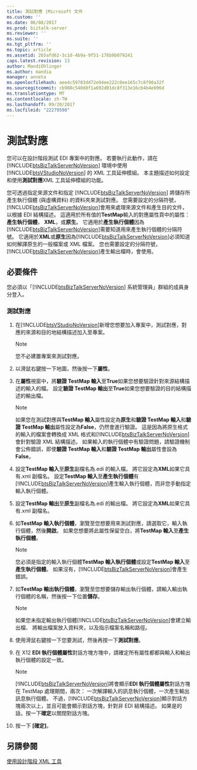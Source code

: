 ```yaml
---
title: 測試對應 |Microsoft 文件
ms.custom: ''
ms.date: 06/08/2017
ms.prod: biztalk-server
ms.reviewer: ''
ms.suite: ''
ms.tgt_pltfrm: ''
ms.topic: article
ms.assetid: 265afd62-3c1d-4b9a-9f51-176b9b079241
caps.latest.revision: 13
author: MandiOhlinger
ms.author: mandia
manager: anneta
ms.openlocfilehash: aee4c59783dd72e94ee222c0ee165c7c8f90a32f
ms.sourcegitcommit: cb908c540d8f1a692d01dc8f313e16cb4b4e696d
ms.translationtype: MT
ms.contentlocale: zh-TW
ms.lasthandoff: 09/20/2017
ms.locfileid: "22279598"
---
```

# <a name="testing-a-map"></a>測試對應
您可以在設計階段測試 EDI 專案中的對應。 若要執行此動作，請在 [!INCLUDE[btsBizTalkServerNoVersion](../includes/btsbiztalkservernoversion-md.md)] 環境中使用 [!INCLUDE[btsVStudioNoVersion](../includes/btsvstudionoversion-md.md)] 的 XML 工具延伸模組。 本主題描述如何設定和使用**測試對應**XML 工具延伸模組的功能。  
  
 您可透過指定來源文件和指定 [!INCLUDE[btsBizTalkServerNoVersion](../includes/btsbiztalkservernoversion-md.md)] 將儲存所產生執行個體 (與虛構資料) 的資料夾來測試對應。 您需要設定的分隔符號，[!INCLUDE[btsBizTalkServerNoVersion](../includes/btsbiztalkservernoversion-md.md)]會用來處理來源文件和產生目的文件，以根據 EDI 結構描述。 這適用於所有值的**TestMap**輸入的對應屬性頁中的屬性：**產生執行個體**， **XML**，或**原生**。 它適用於**產生執行個體**因為[!INCLUDE[btsBizTalkServerNoVersion](../includes/btsbiztalkservernoversion-md.md)]需要知道用來產生執行個體的分隔符號。 它適用於**XML**或**原生**因為[!INCLUDE[btsBizTalkServerNoVersion](../includes/btsbiztalkservernoversion-md.md)]必須知道如何解譯原生的一般檔案或 XML 檔案。 您也需要設定的分隔符號，[!INCLUDE[btsBizTalkServerNoVersion](../includes/btsbiztalkservernoversion-md.md)]產生輸出檔時，會使用。  
  
## <a name="prerequisites"></a>必要條件  
 您必須以「[!INCLUDE[btsBizTalkServerNoVersion](../includes/btsbiztalkservernoversion-md.md)] 系統管理員」群組的成員身分登入。  
  
### <a name="to-test-a-map"></a>測試對應  
  
1.  在[!INCLUDE[btsVStudioNoVersion](../includes/btsvstudionoversion-md.md)]新增您想要加入專案中，測試對應，對應的來源和目的地結構描述加入至專案。  
  
    > [!NOTE]
    >  您不必建置專案來測試對應。  
  
2.  以滑鼠右鍵按一下地圖，然後按一下**屬性**。  
  
3.  在**屬性**視窗中，將**驗證 TestMap 輸入**至**True**如果您想要驗證針對來源結構描述的輸入的檔。 設定**驗證 TestMap 輸出**至**True**如果您想要驗證的目的結構描述的輸出檔。  
  
    > [!NOTE]
    >  如果您在測試對應與**TestMap 輸入**屬性設定為**原生**和**驗證 TestMap 輸入**和**驗證 TestMap 輸出**屬性設定為**False**，仍然會進行驗證。 這是因為將原生格式的輸入的檔案會轉換成 XML 格式和[!INCLUDE[btsBizTalkServerNoVersion](../includes/btsbiztalkservernoversion-md.md)]會針對驗證 XML 結構描述。 如果輸入的執行個體中有驗證問題，請驗證機制會公佈錯誤，即使**驗證 TestMap 輸入**和**驗證 TestMap 輸出**屬性會設為**False**。  
  
4.  設定**TestMap 輸入**至**原生**副檔名為.edi 的輸入檔。 將它設定為**XML**如果它具有.xml 副檔名。 設定**TestMap 輸入**至**產生執行個體**有[!INCLUDE[btsBizTalkServerNoVersion](../includes/btsbiztalkservernoversion-md.md)]產生輸入執行個體，而非您手動指定輸入執行個體。  
  
5.  設定**TestMap 輸出**至**原生**副檔名為.edi 的輸出檔。 將它設定為**XML**如果它具有.xml 副檔名。  
  
6.  如**TestMap 輸入執行個體**，瀏覽至您想要用來測試對應，請選取它，輸入執行個體，然後**開啟**。 如果您想要將此屬性保留空白，將**TestMap 輸入**至**產生執行個體**。  
  
    > [!NOTE]
    >  您必須是指定的輸入執行個體**TestMap 輸入執行個體**或設定**TestMap 輸入**至**產生執行個體**。 如果沒有，[!INCLUDE[btsBizTalkServerNoVersion](../includes/btsbiztalkservernoversion-md.md)]會產生錯誤。  
  
7.  如**TestMap 輸出執行個體**，瀏覽至您想要儲存輸出執行個體，請輸入輸出執行個體的名稱，然後按一下位置**儲存**。  
  
    > [!NOTE]
    >  如果您未指定輸出執行個體[!INCLUDE[btsBizTalkServerNoVersion](../includes/btsbiztalkservernoversion-md.md)]會建立輸出檔、 將輸出檔案放入資料夾，以及指示檔案名稱和路徑。  
  
8.  使用滑鼠右鍵按一下您要測試，然後再按一下**測試對應**。  
  
9. 在 X12 **EDI 執行個體屬性**對話方塊方塊中，請確定所有屬性都都與輸入和輸出執行個體的設定一致。  
  
    > [!NOTE]
    >  [!INCLUDE[btsBizTalkServerNoVersion](../includes/btsbiztalkservernoversion-md.md)]將會顯示**EDI 執行個體屬性**對話方塊在 TestMap 處理期間，兩次： 一次解譯輸入的訊息執行個體，一次產生輸出訊息執行個體。 不過，[!INCLUDE[btsBizTalkServerNoVersion](../includes/btsbiztalkservernoversion-md.md)]顯示對話方塊兩次以上，並且可能會顯示對話方塊，針對非 EDI 結構描述。 如果是的話，按一下**確定**以關閉對話方塊。  
  
10. 按一下 **[確定]**。  
  
## <a name="see-also"></a>另請參閱  
 [使用設計階段 XML 工具](../core/using-design-time-xml-tools.md)